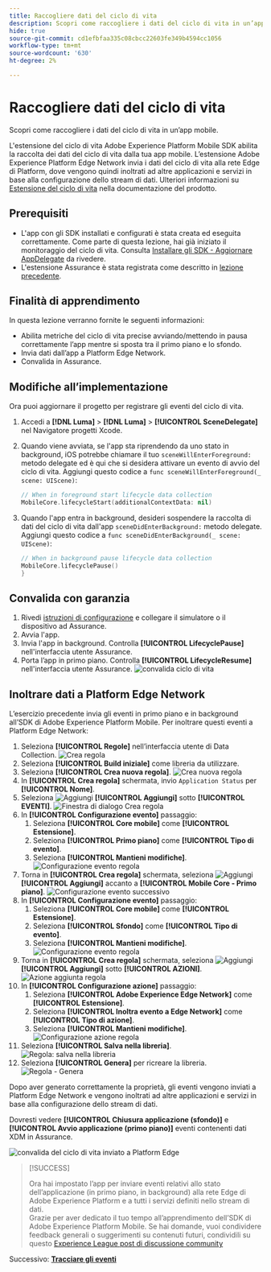 ```yaml
---
title: Raccogliere dati del ciclo di vita
description: Scopri come raccogliere i dati del ciclo di vita in un’app mobile.
hide: true
source-git-commit: cd1efbfaa335c08cbcc22603fe349b4594cc1056
workflow-type: tm+mt
source-wordcount: '630'
ht-degree: 2%

---
```


# Raccogliere dati del ciclo di vita

Scopri come raccogliere i dati del ciclo di vita in un’app mobile.

L&#39;estensione del ciclo di vita Adobe Experience Platform Mobile SDK abilita la raccolta dei dati del ciclo di vita dalla tua app mobile. L’estensione Adobe Experience Platform Edge Network invia i dati del ciclo di vita alla rete Edge di Platform, dove vengono quindi inoltrati ad altre applicazioni e servizi in base alla configurazione dello stream di dati. Ulteriori informazioni su [Estensione del ciclo di vita](https://developer.adobe.com/client-sdks/documentation/lifecycle-for-edge-network/) nella documentazione del prodotto.


## Prerequisiti

* L&#39;app con gli SDK installati e configurati è stata creata ed eseguita correttamente. Come parte di questa lezione, hai già iniziato il monitoraggio del ciclo di vita. Consulta [Installare gli SDK - Aggiornare AppDelegate](install-sdks.md#update-appdelegate) da rivedere.
* L&#39;estensione Assurance è stata registrata come descritto in [lezione precedente](install-sdks.md).

## Finalità di apprendimento

In questa lezione verranno fornite le seguenti informazioni:

<!--
* Add lifecycle field group to the schema.
* -->
* Abilita metriche del ciclo di vita precise avviando/mettendo in pausa correttamente l’app mentre si sposta tra il primo piano e lo sfondo.
* Invia dati dall’app a Platform Edge Network.
* Convalida in Assurance.

<!--
## Add lifecycle field group to schema

The Consumer Experience Event field group you added in the [previous lesson](create-schema.md) already contains the lifecycle fields, so you can skip this step. If you don't use Consumer Experience Event field group in your own app, you can add the lifecycle fields by doing the following:

1. Navigate to the schema interface as described in the [previous lesson](create-schema.md).
1. Open the **Luma Mobile App Event Schema** schema and select **[!UICONTROL Add]** next to Field groups.
    ![select add](assets/lifecycle-add.png)
1. In the search bar, enter "lifecycle".
1. Select the checkbox next to **[!UICONTROL AEP Mobile Lifecycle Details]**.
1. Select **[!UICONTROL Add field groups]**.
    ![add field group](assets/lifecycle-lifecycle-field-group.png)
1. Select **[!UICONTROL Save]**.
    ![save](assets/lifecycle-lifecycle-save.png)
-->

## Modifiche all’implementazione

Ora puoi aggiornare il progetto per registrare gli eventi del ciclo di vita.

1. Accedi a **[!DNL Luma]** > **[!DNL Luma]** > **[!UICONTROL SceneDelegate]** nel Navigatore progetti Xcode.

1. Quando viene avviata, se l&#39;app sta riprendendo da uno stato in background, iOS potrebbe chiamare il tuo `sceneWillEnterForeground:` metodo delegate ed è qui che si desidera attivare un evento di avvio del ciclo di vita. Aggiungi questo codice a `func sceneWillEnterForeground(_ scene: UIScene)`:

   ```swift
   // When in foreground start lifecycle data collection
   MobileCore.lifecycleStart(additionalContextData: nil)
   ```

1. Quando l&#39;app entra in background, desideri sospendere la raccolta di dati del ciclo di vita dall&#39;app `sceneDidEnterBackground:` metodo delegate. Aggiungi questo codice a  `func sceneDidEnterBackground(_ scene: UIScene)`:

   ```swift
   // When in background pause lifecycle data collection
   MobileCore.lifecyclePause()
   }
   ```

## Convalida con garanzia

1. Rivedi [istruzioni di configurazione](assurance.md) e collegare il simulatore o il dispositivo ad Assurance.
1. Avvia l&#39;app.
1. Invia l&#39;app in background. Controlla **[!UICONTROL LifecyclePause]** nell&#39;interfaccia utente Assurance.
1. Porta l’app in primo piano. Controlla **[!UICONTROL LifecycleResume]** nell&#39;interfaccia utente Assurance.
   ![convalida ciclo di vita](assets/lifecycle-lifecycle-assurance.png)


## Inoltrare dati a Platform Edge Network

L’esercizio precedente invia gli eventi in primo piano e in background all’SDK di Adobe Experience Platform Mobile. Per inoltrare questi eventi a Platform Edge Network:

1. Seleziona **[!UICONTROL Regole]** nell’interfaccia utente di Data Collection.
   ![Crea regola](assets/rule-create.png)
1. Seleziona **[!UICONTROL Build iniziale]** come libreria da utilizzare.
1. Seleziona **[!UICONTROL Crea nuova regola]**.
   ![Crea nuova regola](assets/rules-create-new.png)
1. In **[!UICONTROL Crea regola]** schermata, invio `Application Status` per **[!UICONTROL Nome]**.
1. Seleziona ![Aggiungi](https://spectrum.adobe.com/static/icons/workflow_18/Smock_AddCircle_18_N.svg) **[!UICONTROL Aggiungi]** sotto **[!UICONTROL EVENTI]**.
   ![Finestra di dialogo Crea regola](assets/rule-create-name.png)
1. In **[!UICONTROL Configurazione evento]** passaggio:
   1. Seleziona **[!UICONTROL Core mobile]** come **[!UICONTROL Estensione]**.
   1. Seleziona **[!UICONTROL Primo piano]** come **[!UICONTROL Tipo di evento]**.
   1. Seleziona **[!UICONTROL Mantieni modifiche]**.
      ![Configurazione evento regola](assets/rule-event-configuration.png)
1. Torna in **[!UICONTROL Crea regola]** schermata, seleziona ![Aggiungi](https://spectrum.adobe.com/static/icons/workflow_18/Smock_AddCircle_18_N.svg) **[!UICONTROL Aggiungi]** accanto a **[!UICONTROL Mobile Core - Primo piano]**.
   ![Configurazione evento successivo](assets/rule-event-configuration-next.png)
1. In **[!UICONTROL Configurazione evento]** passaggio:
   1. Seleziona **[!UICONTROL Core mobile]** come **[!UICONTROL Estensione]**.
   1. Seleziona **[!UICONTROL Sfondo]** come **[!UICONTROL Tipo di evento]**.
   1. Seleziona **[!UICONTROL Mantieni modifiche]**.
      ![Configurazione evento regola](assets/rule-event-configuration-background.png)
1. Torna in **[!UICONTROL Crea regola]** schermata, seleziona ![Aggiungi](https://spectrum.adobe.com/static/icons/workflow_18/Smock_AddCircle_18_N.svg) **[!UICONTROL Aggiungi]** sotto **[!UICONTROL AZIONI]**.
   ![Azione aggiunta regola](assets/rule-action-button.png)
1. In **[!UICONTROL Configurazione azione]** passaggio:
   1. Seleziona **[!UICONTROL Adobe Experience Edge Network]** come **[!UICONTROL Estensione]**.
   1. Seleziona **[!UICONTROL Inoltra evento a Edge Network]** come **[!UICONTROL Tipo di azione]**.
   1. Seleziona **[!UICONTROL Mantieni modifiche]**.
      ![Configurazione azione regola](assets/rule-action-configuration.png)
1. Seleziona **[!UICONTROL Salva nella libreria]**.
   ![Regola: salva nella libreria](assets/rule-save-to-library.png)
1. Seleziona **[!UICONTROL Genera]** per ricreare la libreria.
   ![Regola - Genera](assets/rule-build.png)

Dopo aver generato correttamente la proprietà, gli eventi vengono inviati a Platform Edge Network e vengono inoltrati ad altre applicazioni e servizi in base alla configurazione dello stream di dati.

Dovresti vedere **[!UICONTROL Chiusura applicazione (sfondo)]** e **[!UICONTROL Avvio applicazione (primo piano)]** eventi contenenti dati XDM in Assurance.

![convalida del ciclo di vita inviato a Platform Edge](assets/lifecycle-edge-assurance.png)

>[!SUCCESS]
>
>Ora hai impostato l’app per inviare eventi relativi allo stato dell’applicazione (in primo piano, in background) alla rete Edge di Adobe Experience Platform e a tutti i servizi definiti nello stream di dati.<br>Grazie per aver dedicato il tuo tempo all’apprendimento dell’SDK di Adobe Experience Platform Mobile. Se hai domande, vuoi condividere feedback generali o suggerimenti su contenuti futuri, condividili su questo [Experience League post di discussione community](https://experienceleaguecommunities.adobe.com/t5/adobe-experience-platform-launch/tutorial-discussion-implement-adobe-experience-cloud-in-mobile/td-p/443796)

Successivo: **[Tracciare gli eventi](events.md)**
